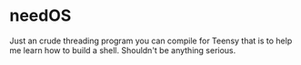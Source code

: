 # needOS
Just an crude threading program you can compile for Teensy that is to help me learn how to build a shell. Shouldn't be anything serious.
